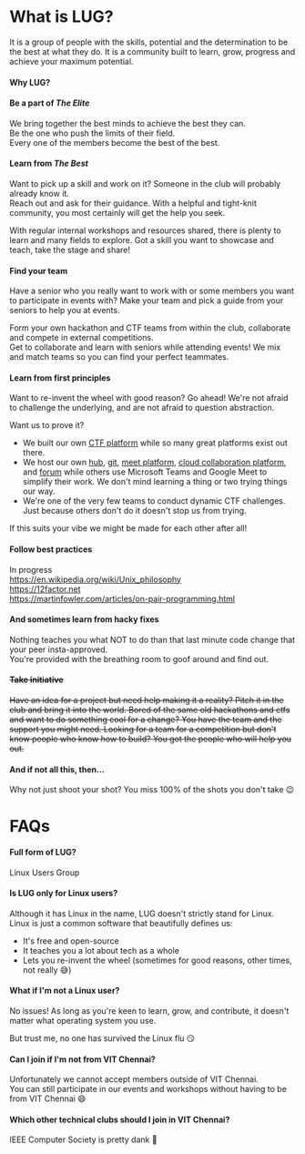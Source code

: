 
# What is LUG?

It is a group of people with the skills, potential and the determination to be the best at what they do. It is a community built to learn, grow, progress and achieve your maximum potential.

#### Why LUG?

#### Be a part of *The Elite*

We bring together the best minds to achieve the best they can.  
Be the one who push the limits of their field.  
Every one of the members become the best of the best. 

#### Learn from *The Best*

Want to pick up a skill and work on it? Someone in the club will probably already know it.  
Reach out and ask for their guidance. With a helpful and tight-knit community, you most certainly will get the help you seek.

With regular internal workshops and resources shared, there is plenty to learn and many fields to explore. Got a skill you want to showcase and teach, take the stage and share!

#### Find your team

Have a senior who you really want to work with or some members you want to participate in events with? Make your team and pick a guide from your seniors to help you at events.

Form your own hackathon and CTF teams from within the club, collaborate and compete in external competitions.  
Get to collaborate and learn with seniors while attending events! We mix and match teams so you can find your perfect teammates.

#### Learn from first principles

Want to re-invent the wheel with good reason? Go ahead! We're not afraid to challenge the underlying, and are not afraid to question abstraction.

Want us to prove it?

- We built our own [CTF platform](https://github.com/lugvitc/pwncore) while so many great platforms exist out there.
- We host our own [hub](https://hub.lugvitc.net), [git](https://git.lugvitc.net), [meet platform](https://meet.lugvitc.net), [cloud collaboration platform](https://cloud.lugvitc.net), and [forum](https://forum.lugvitc.net) while others use Microsoft Teams and Google Meet to simplify their work. We don't mind learning a thing or two trying things our way.
- We're one of the very few teams to conduct dynamic CTF challenges. Just because others don't do it doesn't stop us from trying.

If this suits your vibe we might be made for each other after all!

#### Follow best practices

In progress  
<https://en.wikipedia.org/wiki/Unix_philosophy>  
<https://12factor.net>  
<https://martinfowler.com/articles/on-pair-programming.html>

#### And sometimes learn from hacky fixes

Nothing teaches you what NOT to do than that last minute code change that your peer insta-approved.  
You're provided with the breathing room to goof around and find out.

#### ~~Take initiative~~

~~Have an idea for a project but need help making it a reality? Pitch it in the club and bring it into the world. Bored of the same old hackathons and ctfs and want to do something cool for a change? You have the team and the support you might need. Looking for a team for a competition but don't know people who know how to build? You got the people who will help you out.~~

#### And if not all this, then...

Why not just shoot your shot? You miss 100% of the shots you don't take 😉

# FAQs

#### Full form of LUG?

Linux Users Group

#### Is LUG only for Linux users?

Although it has Linux in the name, LUG doesn't strictly stand for Linux. Linux is just a common software that beautifully defines us:

- It's free and open-source
- It teaches you a lot about tech as a whole
- Lets you re-invent the wheel (sometimes for good reasons, other times, not really 😅)

#### What if I'm not a Linux user?

No issues! As long as you're keen to learn, grow, and contribute, it doesn't matter what operating system you use.

But trust me, no one has survived the Linux flu 😏

#### Can I join if I'm not from VIT Chennai?

Unfortunately we cannot accept members outside of VIT Chennai.  
You can still participate in our events and workshops without having to be from VIT Chennai 😄 

#### Which other technical clubs should I join in VIT Chennai?

IEEE Computer Society is pretty dank 👀